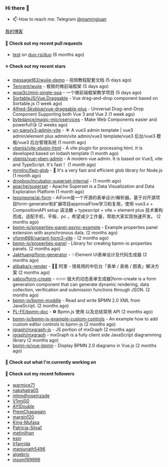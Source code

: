 ### Hi there 👋

- 📫 How to reach me: Telegram [@mamingjuan](https://t.me/mamingjuan)

[我的博客](https://mamingjuan.cn)

#### 🔨 Check out my recent pull requests

- [test](https://github.com/duo-rs/duo/pull/15) on [duo-rs/duo](https://github.com/duo-rs/duo) (6 months ago)

#### ⭐ Check out my recent stars

- [message163/wujie-demo](https://github.com/message163/wujie-demo) - 视频教程配套文档 (5 days ago)
- [Tencent/wujie](https://github.com/Tencent/wujie) - 极致的微前端框架 (5 days ago)
- [woai3c/mini-single-spa](https://github.com/woai3c/mini-single-spa) - 一个微前端框架教学项目 (5 days ago)
- [SortableJS/Vue.Draggable](https://github.com/SortableJS/Vue.Draggable) - Vue drag-and-drop component based on Sortable.js (1 week ago)
- [Alfred-Skyblue/vue-draggable-plus](https://github.com/Alfred-Skyblue/vue-draggable-plus) - Universal Drag-and-Drop Component Supporting both Vue 3 and Vue 2 (1 week ago)
- [bytedance/magic-microservices](https://github.com/bytedance/magic-microservices) - Make Web Components easier and powerful!😘 (2 weeks ago)
- [un-pany/v3-admin-vite](https://github.com/un-pany/v3-admin-vite) - ☀️ A vue3 admin template | vue3 admin/element plus admin/vite admin/vue3 template/vue3 后台/vue3 模板/vue3 后台管理系统 (1 month ago)
- [vbenjs/vite-plugin-html](https://github.com/vbenjs/vite-plugin-html) - A vite plugin for processing html. It is developed based on lodash template (1 month ago)
- [vbenjs/vue-vben-admin](https://github.com/vbenjs/vue-vben-admin) - A modern vue admin. It is based on Vue3, vite and TypeScript. It&#39;s fast！ (1 month ago)
- [mrmlnc/fast-glob](https://github.com/mrmlnc/fast-glob) - :rocket: It&#39;s a very fast and efficient glob library for Node.js (1 month ago)
- [dropbox/incubator-superset-internal](https://github.com/dropbox/incubator-superset-internal) -  (1 month ago)
- [apache/superset](https://github.com/apache/superset) - Apache Superset is a Data Visualization and Data Exploration Platform (1 month ago)
- [leooneone/ai-form](https://github.com/leooneone/ai-form) - AiForm是一个开源的表单设计/解析器。基于对开源项目form-generator和扩展项目approvalFlow学习和复用，使用 vue3.x &#43; CompositionAPI setup 语法糖 &#43; typescript &#43; vite &#43; element plus 技术重构而成，适配手机、平板、pc ，希望减少工作量，帮助大家实现快速开发。 (2 months ago)
- [bpmn-io/properties-panel-async-example](https://github.com/bpmn-io/properties-panel-async-example) - Example properties panel extension with asynchronous data. (2 months ago)
- [vform666/variant-form3-vite](https://github.com/vform666/variant-form3-vite) -  (2 months ago)
- [bpmn-io/properties-panel](https://github.com/bpmn-io/properties-panel) - Library for creating bpmn-io properties panels. (2 months ago)
- [JakHuang/form-generator](https://github.com/JakHuang/form-generator) - :sparkles:Element UI表单设计及代码生成器 (2 months ago)
- [alibaba/x-render](https://github.com/alibaba/x-render) - 🚴‍♀️ 阿里 - 很易用的中后台「表单 / 表格 / 图表」解决方案 (2 months ago)
- [xaboy/form-create](https://github.com/xaboy/form-create) - :fire::fire::fire: 强大的动态表单生成器|form-create is a form generation component that can generate dynamic rendering, data collection, verification and submission functions through JSON. (2 months ago)
- [bpmn-io/bpmn-moddle](https://github.com/bpmn-io/bpmn-moddle) - Read and write BPMN 2.0 XML from JavaScript. (2 months ago)
- [PL-FE/bpmn-doc](https://github.com/PL-FE/bpmn-doc) - ⚽ Bpmn.js 使用 以及总结常用 API (2 months ago)
- [bpmn-io/bpmn-js-example-custom-controls](https://github.com/bpmn-io/bpmn-js-example-custom-controls) - An example how to add custom editor controls to bpmn-js (2 months ago)
- [jgraph/mxgraph-js](https://github.com/jgraph/mxgraph-js) - JS portion of mxGraph (2 months ago)
- [jgraph/mxgraph](https://github.com/jgraph/mxgraph) - mxGraph is a fully client side JavaScript diagramming library (2 months ago)
- [bpmn-io/vue-bpmn](https://github.com/bpmn-io/vue-bpmn) - Display BPMN 2.0 diagrams in Vue.js (2 months ago)

#### 👷 Check out what I'm currently working on


#### 👯 Check out my recent followers

- [warmice71](https://github.com/warmice71)
- [nakshatra05](https://github.com/nakshatra05)
- [mhmdhoseinzade](https://github.com/mhmdhoseinzade)
- [V1nni00](https://github.com/V1nni00)
- [AYIDouble](https://github.com/AYIDouble)
- [PremChapagain](https://github.com/PremChapagain)
- [margin120](https://github.com/margin120)
- [King-Mufasa](https://github.com/King-Mufasa)
- [Patricia-Silva1](https://github.com/Patricia-Silva1)
- [metinilhan](https://github.com/metinilhan)
- [esin](https://github.com/esin)
- [Irfanrida](https://github.com/Irfanrida)
- [manjunath5496](https://github.com/manjunath5496)
- [algebric](https://github.com/algebric)
- [mssm199996](https://github.com/mssm199996)
